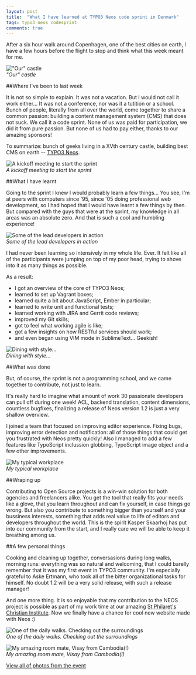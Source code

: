 ```yaml
---
layout: post
title:  "What I have learned at TYPO3 Neos code sprint in Denmark"
tags: typo3 neos codesprint
comments: true
---
```


After a six hour walk around Copenhagen, one of the best cities on earth, I have a few hours before the flight to stop and think what this week meant for me.

!["Our" castle](/assets/castle.jpg)
<br>*"Our" castle*

##Where I've been to last week

It is not so simple to explain. It was not a vacation. But I would not call it work either... It was not a conference, nor was it a tutition or a school.
Bunch of people, literally from all over the world, come together to share a common passion: building a content management system (CMS) that does not suck. We call it a code sprint.
None of us was paid for participation, we did it from pure passion. But none of us had to pay either, thanks to our amazing sponsors!

To summarize: bunch of geeks living in a XVth century castle, building best CMS on earth -- [TYPO3 Neos](http://neos.typo3.org).

![A kickoff meeting to start the sprint](/assets/kickoff.jpg)
<br>*A kickoff meeting to start the sprint*

##What I have learnt

Going to the sprint I knew I would probably learn a few things... You see, I'm at peers with computers since '95, since '05 doing professional web development, so I had hoped that I would have learnt a few things by then. But compared with the guys that were at the sprint, my knowledge in all areas was an absolute zero. And that is such a cool and humbling experience!

![Some of the lead developers in action](/assets/core.jpg)
<br>*Some of the lead developers in action*

I had never been learning so intensively in my whole life. Ever.
It felt like all of the participants were jumping on top of my poor head, trying to shove into it as many things as possible.

As a result:

* I got an overview of the core of TYPO3 Neos;
* learned to set up Vagrant boxes;
* learned quite a bit about JavaScript, Ember in particular;
* learned to write unit and functional tests;
* learned working with JIRA and Gerrit code reviews;
* improved my Git skills;
* got to feel what working agile is like;
* got a few insights on how RESTful services should work;
* and even began using VIM mode in SublimeText... Geekish!

![Dining with style...](/assets/dine.jpg)
<br>*Dining with style...*

##What was done

But, of course, the sprint is not a programming school, and we came together to contribute, not just to learn.

It's really hard to imagine what amount of work 30 passionate developers can pull off during one week! ACL, backend translation, content dimensions, countless bugfixes, finalizing a release of Neos version 1.2 is just a very shallow overview.

I joined a team that focused on improving editor experience. Fixing bugs, improving error detection and notification: all of those things that could get you frustrated with Neos pretty quickly!
Also I managed to add a few features like TypoScript inclussion globbing, TypoScript image object and a few other improvements.

![My typical workplace](/assets/workplace.jpg)
<br>*My typical workplace*

##Wraping up

Contributing to Open Source projects is a win-win solution for both agencies and freelancers alike. You get the tool that really fits your needs like a glove, that you learn throughout and can fix yourself, in case things go wrong. But also you contribute to something bigger than yourself and your bussiness interests, something that adds real value to life of editors and developers throughout the world. This is the spirit Kasper Skaarhoj has put into our community from the start, and I really care we will be able to keep it breathing among us.


##A few personal things

Cooking and cleaning up together, conversasions during long walks, morning runs: everything was so natural and welcoming, that I could barelly remember that it was my first event in TYPO3 community. I'm especially grateful to Aske Ertmann, who took all of the bitter organizational tasks for himself. No doubt 1.2 will be a very solid release, with such a release manager!

And one more thing. It is so enjoyable that my contribution to the NEOS project is possible as part of my work time at our amazing [St Philaret's Christian Institute](http://sfi.ru/eng/). Now we finally have a chance for cool new website made with Neos :)

![One of the daily walks. Checking out the surroundings](/assets/surroundings.jpg)
<br>*One of the daily walks. Checking out the surroundings*

![My amazing room mate, Visay from Cambodia(!)](/assets/visay.jpg)
<br>*My amazing room mate, Visay from Cambodia(!)*

[View all of photos from the event](https://plus.google.com/photos/111842839438389408798/albums/6064058344696631249)
